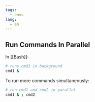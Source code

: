 ```yaml
---
tags:
  - envs
lang:
  - en
---
```


## Run Commands In Parallel

In [[Bash]]:

```bash
# runs cmd1 in background
cmd1 &
```

To run more commands simultaneously:

```bash
# run cmd1 and cmd2 in parallel
cmd1 & ; cmd2
```
